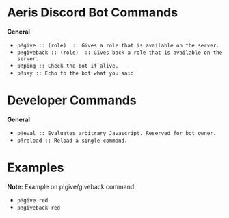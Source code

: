 <h1 id="self roles commands">Aeris Discord Bot Commands</h1>

<p><strong>General</strong></p>
<ul>
  <li><code class="highlighter-rouge">p!give :: (role)  :: Gives a role that is available on the server.</code></li>
  <li><code class="highlighter-rouge">p!giveback :: (role)  :: Gives back a role that is available on the server.</code></li>
  <li><code class="highlighter-rouge">p!ping :: Check the bot if alive.</code></li>
  <li><code class="highlighter-rouge">p!say :: Echo to the bot what you said.</code></li>
</ul>

<h1 id="developer commands">Developer Commands</h1>

<p><strong>General</strong></p>
<ul>
  <li><code class="highlighter-rouge">p!eval :: Evaluates arbitrary Javascript. Reserved for bot owner.</code></li>
  <li><code class="highlighter-rouge">p!reload :: Reload a single command.</code></li>
</ul>


<h1 id="examples">Examples</h1>

<p><strong>Note:</strong> Example on p!give/giveback command:</p>
<ul>
  <li><code class="highlighter-rouge">p!give red</code></li>
  <li><code class="highlighter-rouge">p!giveback red</code></li>
</ul>
